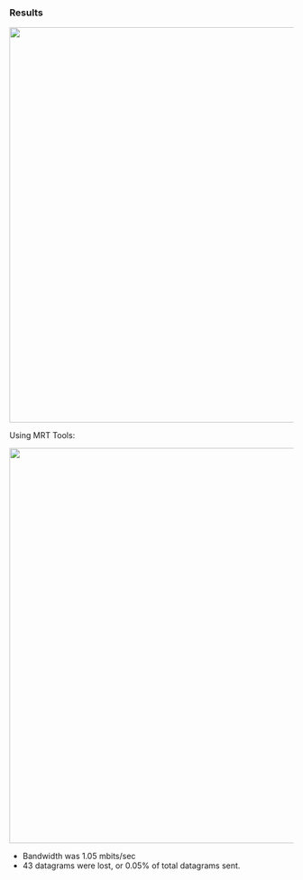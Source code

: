 ### Results

<img src="https://github.com/Rasmika-b/Comparison_Study_UDP_TCP/assets/60094457/e833c113-0a9c-42ee-b7df-b97eb0ff1ab0" width="700"/>

Using MRT Tools:

<img src="https://github.com/Rasmika-b/Comparison_Study_UDP_TCP/assets/60094457/1d34c00a-a278-486a-84a4-850c15bec800" width="700"/>

- Bandwidth was 1.05 mbits/sec
- 43 datagrams were lost, or 0.05% of total datagrams sent.
